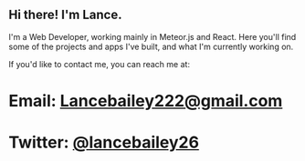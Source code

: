 ## Hi there! I'm Lance.

I'm a Web Developer, working mainly in Meteor.js and React. Here you'll find some of the projects and apps I've built, and what I'm currently working on.

If you'd like to contact me, you can reach me at:

# Email: Lancebailey222@gmail.com
# Twitter: [@lancebailey26](https://www.twitter.com/lancebailey26)
